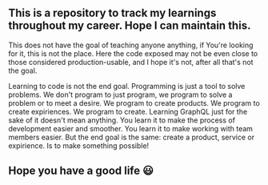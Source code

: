 <h2>This is a repository to track my learnings throughout my career. Hope I can maintain this.</h2>

<p>This does not have the goal of teaching anyone anything, if You're looking for it, this is not the place. Here the code exposed may not be even close to those considered production-usable, and I hope it's not, after all that's not the goal.</p>

<p>Learning to code is not the end goal.
Programming is just a tool to solve problems.
We don't program to just program, we program to solve a problem or to meet a desire. We program to create products. We program to create expiriences. We program to create.
Learning GraphQL just for the sake of it doesn't mean anything. You learn it to make the process of development easier and smoother. You learn it to make working with team members easier. But the end goal is the same: create a product, service or expirience. Is to make something possible!</p>

<h2>Hope you have a good life 😃</h2>